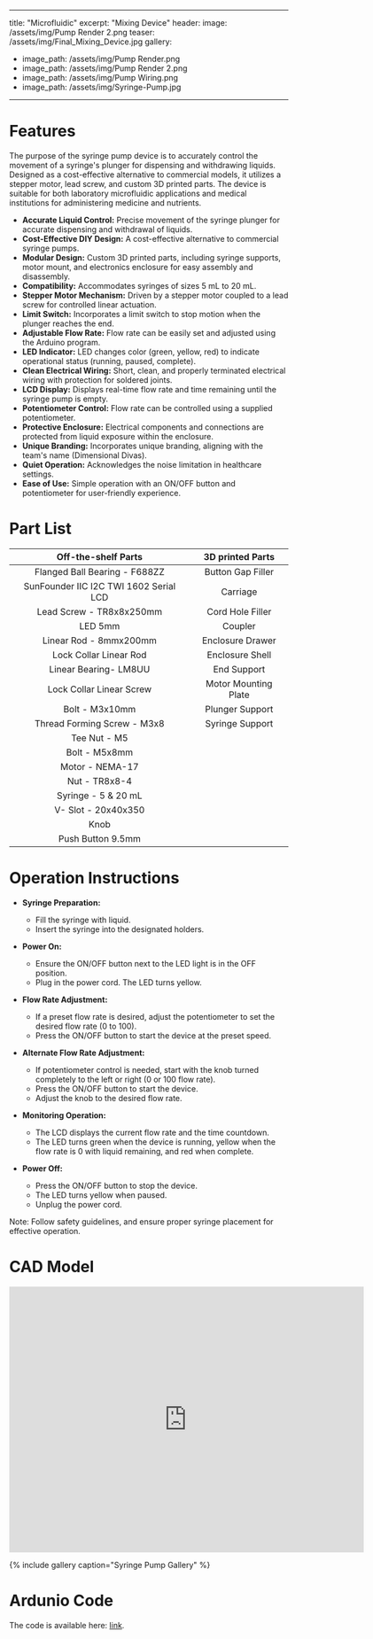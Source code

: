 
---
title: "Microfluidic"
excerpt: "Mixing Device"
header:
  image: /assets/img/Pump Render 2.png
  teaser: /assets/img/Final_Mixing_Device.jpg
gallery:
  - image_path: /assets/img/Pump Render.png
  - image_path: /assets/img/Pump Render 2.png
  - image_path: /assets/img/Pump Wiring.png
  - image_path: /assets/img/Syringe-Pump.jpg
   
---

# Features

The purpose of the syringe pump device is to accurately control the movement of a syringe's plunger for dispensing and withdrawing liquids. Designed as a cost-effective alternative to commercial models, it utilizes a stepper motor, lead screw, and custom 3D printed parts. The device is suitable for both laboratory microfluidic applications and medical institutions for administering medicine and nutrients.

* **Accurate Liquid Control:** Precise movement of the syringe plunger for accurate dispensing and withdrawal of liquids.
* **Cost-Effective DIY Design:** A cost-effective alternative to commercial syringe pumps.
* **Modular Design:** Custom 3D printed parts, including syringe supports, motor mount, and electronics enclosure for easy assembly and disassembly.
* **Compatibility:** Accommodates syringes of sizes 5 mL to 20 mL.
* **Stepper Motor Mechanism:** Driven by a stepper motor coupled to a lead screw for controlled linear actuation.
* **Limit Switch:** Incorporates a limit switch to stop motion when the plunger reaches the end.
* **Adjustable Flow Rate:** Flow rate can be easily set and adjusted using the Arduino program.
* **LED Indicator:** LED changes color (green, yellow, red) to indicate operational status (running, paused, complete).
* **Clean Electrical Wiring:** Short, clean, and properly terminated electrical wiring with protection for soldered joints.
* **LCD Display:** Displays real-time flow rate and time remaining until the syringe pump is empty.
* **Potentiometer Control:** Flow rate can be controlled using a supplied potentiometer.
* **Protective Enclosure:** Electrical components and connections are protected from liquid exposure within the enclosure.
* **Unique Branding:** Incorporates unique branding, aligning with the team's name (Dimensional Divas).
* **Quiet Operation:** Acknowledges the noise limitation in healthcare settings.
* **Ease of Use:** Simple operation with an ON/OFF button and potentiometer for user-friendly experience.

# Part List

|           Off-the-shelf Parts          |   3D printed Parts   |
|:--------------------------------------:|:--------------------:|
|      Flanged Ball Bearing - F688ZZ     |   Button Gap Filler  |
| SunFounder IIC I2C TWI 1602 Serial LCD |       Carriage       |
|        Lead Screw - TR8x8x250mm        |   Cord Hole Filler   |
|                 LED 5mm                |        Coupler       |
|         Linear Rod - 8mmx200mm         |   Enclosure Drawer   |
|         Lock Collar Linear Rod         |    Enclosure Shell   |
|          Linear Bearing- LM8UU         |      End Support     |
|        Lock Collar Linear Screw        | Motor Mounting Plate |
|             Bolt - M3x10mm             |    Plunger Support   |
|       Thread Forming Screw - M3x8      |    Syringe Support   |
|              Tee Nut - M5              |                      |
|              Bolt - M5x8mm             |                      |
|             Motor - NEMA-17            |                      |
|              Nut - TR8x8-4             |                      |
|             Syringe - 5 & 20 mL        |                      |
|           V- Slot - 20x40x350          |                      |
|                  Knob                  |                      |
|           Push Button  9.5mm           |                      |

# Operation Instructions

* **Syringe Preparation:**
  * Fill the syringe with liquid.
  * Insert the syringe into the designated holders.

* **Power On:**
  * Ensure the ON/OFF button next to the LED light is in the OFF position.
  * Plug in the power cord. The LED turns yellow.

* **Flow Rate Adjustment:**
  * If a preset flow rate is desired, adjust the potentiometer to set the desired flow rate (0 to 100).
  * Press the ON/OFF button to start the device at the preset speed.

* **Alternate Flow Rate Adjustment:**
  * If potentiometer control is needed, start with the knob turned completely to the left or right (0 or 100 flow rate).
  * Press the ON/OFF button to start the device.
  * Adjust the knob to the desired flow rate.

* **Monitoring Operation:**
  * The LCD displays the current flow rate and the time countdown.
  * The LED turns green when the device is running, yellow when the flow rate is 0 with liquid remaining, and red when complete.

* **Power Off:**
  * Press the ON/OFF button to stop the device.
  * The LED turns yellow when paused.
  * Unplug the power cord.

Note: Follow safety guidelines, and ensure proper syringe placement for effective operation.

# CAD Model
<iframe src="https://vanderbilt643.autodesk360.com/shares/public/SH512d4QTec90decfa6e1faab3ee761fd268?mode=embed" width="640" height="480" allowfullscreen="true" webkitallowfullscreen="true" mozallowfullscreen="true"  frameborder="0"></iframe>

{% include gallery caption="Syringe Pump Gallery" %}

# Ardunio Code

The code is available here: [link](https://github.com/willifkj/Syringe-Pump/tree/main).

